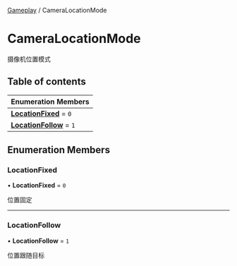 [Gameplay](../groups/Gameplay.Gameplay.md) / CameraLocationMode

# CameraLocationMode <Badge type="tip" text="Enumeration" /> <Score text="CameraLocationMode" />

摄像机位置模式

## Table of contents

| Enumeration Members |
| :-----|
| **[LocationFixed](Gameplay.CameraLocationMode.md#locationfixed)** = ``0`` <br> |
| **[LocationFollow](Gameplay.CameraLocationMode.md#locationfollow)** = ``1`` <br> |

## Enumeration Members

### LocationFixed <Score text="LocationFixed" /> 

• **LocationFixed** = ``0``

位置固定

___

### LocationFollow <Score text="LocationFollow" /> 

• **LocationFollow** = ``1``

位置跟随目标
